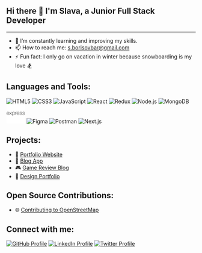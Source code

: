 ## Hi there 👋 I'm Slava, a Junior Full Stack Developer
---
- 🌱 I’m constantly learning and improving my skills.
- 📫 How to reach me: s.borisovbar@gmail.com
- ⚡ Fun fact: I only go on vacation in winter because snowboarding is my love 🏂

## Languages and Tools:

<img src="https://cdn.jsdelivr.net/gh/devicons/devicon/icons/html5/html5-original-wordmark.svg" alt="HTML5" width="50" height="50" />
<img src="https://cdn.jsdelivr.net/gh/devicons/devicon/icons/css3/css3-original-wordmark.svg" alt="CSS3" width="50" height="50" />
<img src="https://cdn.jsdelivr.net/gh/devicons/devicon/icons/javascript/javascript-original.svg" alt="JavaScript" width="50" height="50" />
<img src="https://cdn.jsdelivr.net/gh/devicons/devicon/icons/react/react-original-wordmark.svg" alt="React" width="50" height="50" />
<img src="https://cdn.jsdelivr.net/gh/devicons/devicon/icons/redux/redux-original.svg" alt="Redux" width="50" height="50" />
<img src="https://cdn.jsdelivr.net/gh/devicons/devicon/icons/nodejs/nodejs-original-wordmark.svg" alt="Node.js" width="50" height="50" />
<img src="https://cdn.jsdelivr.net/gh/devicons/devicon/icons/mongodb/mongodb-plain-wordmark.svg" alt="MongoDB" width="50" height="50" />
<img src="https://raw.githubusercontent.com/devicons/devicon/master/icons/express/express-original-wordmark.svg" alt="Express.js" width="50" height="50" />
<img src="https://www.vectorlogo.zone/logos/figma/figma-icon.svg" alt="Figma" width="50" height="50" />
<img src="https://www.vectorlogo.zone/logos/getpostman/getpostman-icon.svg" alt="Postman" width="50" height="50" />
<img src="https://cdn.jsdelivr.net/gh/devicons/devicon/icons/nextjs/nextjs-original-wordmark.svg" alt="Next.js" width="50" height="50" />

## Projects:

- 🚀 [Portfolio Website](https://slava-portfolio.netlify.app/)
- 🌟 [Blog App](https://slava-blog-app.netlify.app/)
- 🎮 [Game Review Blog](https://slava-game-reviews.netlify.app/)
- 🎨 [Design Portfolio](https://slava-designs.netlify.app/)

## Open Source Contributions:

- 🌐 [Contributing to OpenStreetMap](https://www.openstreetmap.org/user/SlavaOSM)

## Connect with me:

[![GitHub Profile](https://img.shields.io/badge/GitHub-Profile-blue)](https://github.com/slava)
[![LinkedIn Profile](https://img.shields.io/badge/LinkedIn-Profile-blue)](https://www.linkedin.com/in/slava/)
[![Twitter Profile](https://img.shields.io/badge/Twitter-Profile-blue)](https://twitter.com/slava_dev)


<!--
**BorysovS/BorysovS** is a ✨ _special_ ✨ repository because its `README.md` (this file) appears on your GitHub profile.

Here are some ideas to get you started:

- 🔭 I’m currently working on ...
- 🌱 I’m currently learning ...
- 👯 I’m looking to collaborate on ...
- 🤔 I’m looking for help with ...
- 💬 Ask me about ...
- 📫 How to reach me: ...
- 😄 Pronouns: ...
- ⚡ Fun fact: ...
-->
